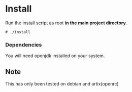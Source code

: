 # Install
Run the install script as root **in the main project directory**.
```
# ./install
```
### Dependencies
You will need openjdk installed on your system.
## Note
This has only been tested on debian and artix(openrc)
